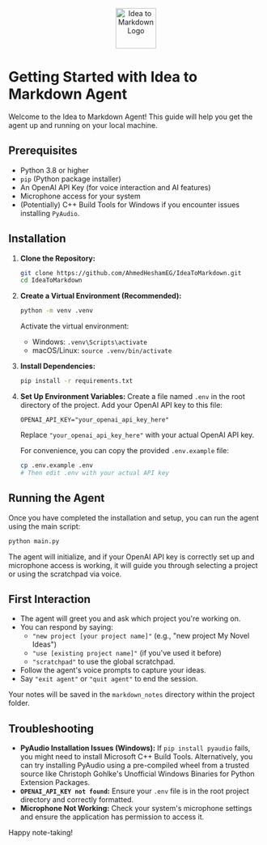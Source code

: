 <p align="center">
  <img src="../icon.png" alt="Idea to Markdown Logo" width="80" height="80">
</p>

# Getting Started with Idea to Markdown Agent

Welcome to the Idea to Markdown Agent! This guide will help you get the agent up and running on your local machine.

## Prerequisites

- Python 3.8 or higher
- `pip` (Python package installer)
- An OpenAI API Key (for voice interaction and AI features)
- Microphone access for your system
- (Potentially) C++ Build Tools for Windows if you encounter issues installing `PyAudio`.

## Installation

1.  **Clone the Repository:**

    ```bash
    git clone https://github.com/AhmedHeshamEG/IdeaToMarkdown.git
    cd IdeaToMarkdown
    ```

2.  **Create a Virtual Environment (Recommended):**

    ```bash
    python -m venv .venv
    ```

    Activate the virtual environment:

    - Windows: `.venv\Scripts\activate`
    - macOS/Linux: `source .venv/bin/activate`

3.  **Install Dependencies:**

    ```bash
    pip install -r requirements.txt
    ```

4.  **Set Up Environment Variables:**
    Create a file named `.env` in the root directory of the project.
    Add your OpenAI API key to this file:

    ```env
    OPENAI_API_KEY="your_openai_api_key_here"
    ```

    Replace `"your_openai_api_key_here"` with your actual OpenAI API key.

    For convenience, you can copy the provided `.env.example` file:

    ```bash
    cp .env.example .env
    # Then edit .env with your actual API key
    ```

## Running the Agent

Once you have completed the installation and setup, you can run the agent using the main script:

```bash
python main.py
```

The agent will initialize, and if your OpenAI API key is correctly set up and microphone access is working, it will guide you through selecting a project or using the scratchpad via voice.

## First Interaction

- The agent will greet you and ask which project you're working on.
- You can respond by saying:
  - `"new project [your project name]"` (e.g., "new project My Novel Ideas")
  - `"use [existing project name]"` (if you've used it before)
  - `"scratchpad"` to use the global scratchpad.
- Follow the agent's voice prompts to capture your ideas.
- Say `"exit agent"` or `"quit agent"` to end the session.

Your notes will be saved in the `markdown_notes` directory within the project folder.

## Troubleshooting

- **PyAudio Installation Issues (Windows):** If `pip install pyaudio` fails, you might need to install Microsoft C++ Build Tools. Alternatively, you can try installing PyAudio using a pre-compiled wheel from a trusted source like Christoph Gohlke's Unofficial Windows Binaries for Python Extension Packages.
- **`OPENAI_API_KEY not found`:** Ensure your `.env` file is in the root project directory and correctly formatted.
- **Microphone Not Working:** Check your system's microphone settings and ensure the application has permission to access it.

Happy note-taking!
